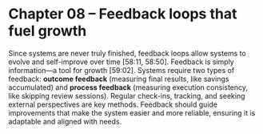 # Chapter 08 – Feedback loops that fuel growth

Since systems are never truly finished, feedback loops allow systems to evolve and self-improve over time [58:11, 58:50]. Feedback is simply information—a tool for growth [59:02]. Systems require two types of feedback: **outcome feedback** (measuring final results, like savings accumulated) and **process feedback** (measuring execution consistency, like skipping review sessions). Regular check-ins, tracking, and seeking external perspectives are key methods. Feedback should guide improvements that make the system easier and more reliable, ensuring it is adaptable and aligned with needs.